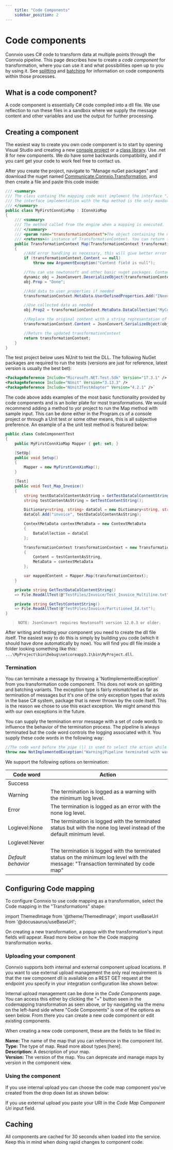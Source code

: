 ```yaml
---
    title: "Code Components"
    sidebar_position: 2
---
```


# Code components

Connxio uses C# code to transform data at multiple points through the Connxio pipeline. This page describes how to create a *code component* for transformation, where you can use it and what possibilities open up to you by using it. See [splitting](/integrations/transformation/splitting) and [batching](/integrations/transformation/batching) for information on code components within those processes.

## What is a code component?

A code component is essentially C# code compiled into a dll file. We use reflection to run these files in a sandbox where we supply the message content and other variables and use the output for further processing.

## Creating a component

The easiest way to create you own code component is to start by opening Visual Studio and creating a new [console project](https://docs.microsoft.com/en-us/visualstudio/get-started/csharp/tutorial-console?view=vs-2019) or a [class library](https://docs.microsoft.com/en-us/dotnet/core/tutorials/library-with-visual-studio?pivots=dotnet-core-3-1). Use .net 8 for new components. We do have some backwards compatibility, and if you cant get your code to work feel free to contact us.

After you create the project, navigate to "Manage nuGet packages" and download the nuget named [Communicate.Connxio.Transformation](https://www.nuget.org/packages/Communicate.Connxio.Transformation/1.0.1?_src=template), and then create a file and paste this code inside:

```csharp
/// <summary>
/// The class containg the mapping code must implement the interface "IConnXioMap". This interface contains the definition of the method "Map" which is where the mapping code goes. 
/// The interface implementation with the Map method is the only mandatory code, but you can add as many files and other methods that you want, and call them from inside the Map method.
/// </summary>
public class MyFirstConnXioMap : IConnXioMap
{
    /// <summary>
    /// The method called from the engine when a mapping is executed.
    /// </summary>
    /// <param name="transformationContext">The object containing the message content as it is currently and metadata relevant for the current context</param>
    /// <returns>An instance of TransformationContext. You can return the same instance as the one received in as input parameter, after making some chacges as in the example, or create a brand new one</returns>
    public TransformationContext Map(TransformationContext transformationContext)
    {
        //Add error handling as necessary, this will give better error messages in the logs
        if (transformationContext.Content == null)
            throw new ArgumentException("Content field is null");

        //You can use newtonsoft and other basic nuget packages. Contact the Connxio team if you need a non supported package.
        dynamic obj = JsonConvert.DeserializeObject(transformationContext.Content);
        obj.Prop = "Done";

        //Add data to user properties if needed
        transformationContext.MetaData.UserDefinedProperties.Add("INeedThisLater", obj.prop);

        //Use collected data as needed
        obj.Prop2 = transformationContext.MetaData.DataCollection["MyCollectedData"];

        //Replace the original content with a string representation of the object "obj"
        transformationContext.Content = JsonConvert.SerializeObject(obj);

        //Return the updated transformationContext
        return transformationContext;
    }
}
```

The test project below uses NUnit to test the DLL. The following NuGet packages are required to run the tests (versions are just for reference, latest version is usually the best bet):

```xml
<PackageReference Include="Microsoft.NET.Test.Sdk" Version="17.3.1" />
<PackageReference Include="NUnit" Version="3.13.3" />
<PackageReference Include="NUnit3TestAdapter" Version="4.2.1" />`
```

The code above adds examples of the most basic functionality provided by code components and is an boiler plate for most transformations. We would recommend adding a method to yor project to run the Map method with sample input. This can be done either in the Program.cs of a console project or through a Unit test or some other means, this is all subjective preference. An example of a the unit test method is featured below:

```csharp
public class CodeComponentTest
{
    public MyFirstConnXioMap Mapper { get; set; }

    [SetUp]
    public void Setup()
    {
        Mapper = new MyFirstConnXioMap();
    }

    [Test]
    public void Test_Map_Invoice()
    {
        string testDataColContentAsString = GetTestDataColContentString();
        string testContentAsString = GetTestContentString();

        Dictionary<string, string> dataCol = new Dictionary<string, string>();
        dataCol.Add("invoice", testDataColContentAsString);

        ContextMetaData contextMetaData = new ContextMetaData
        {
            DataCollection = dataCol
        };

        TransformationContext transformationContext = new TransformationContext
        {
            Content = testContentAsString,
            MetaData = contextMetaData
        };            

        var mappedContent = Mapper.Map(transformationContext);
    }

    private string GetTestDataColContentString()
    => File.ReadAllText(@"TestFiles/Invoice/Test_Invoice_Multiline.txt");

    private string GetTestContentString()
    => File.ReadAllText(@"TestFiles/Invoice/Partitioned_Id.txt");
}
```

>`NOTE: JsonConvert requires Newtonsoft version 12.0.3 or older.`

After writing and testing your component you need to create the dll file itself. The easiest way to do this is simply by building you code (which it should have done automatically by now). You will find you dll file inside a folder looking something like this: `...\MyProject\bin\Debug\netcoreapp3.1\bin\MyProject.dll`.

### Termination

You can terminate a message by throwing a 'NotImplementedException' from you transformation code component. This does not work on splitting and batching variants. The exception type is fairly mismatched as far as termination of messages but it's one of the only exception types that exists in the base C# system, package that is never thrown by the code itself. This is the reason we chose to use this exact exception. We might amend this with our own exceptions in the future.

You can supply the termination error message with a set of code words to influence the behavior of the termination process. The pipeline is always terminated but the code word controls the logging associated with it. You supply these code words in the following way:

```csharp
//The code word before the pipe (|) is used to select the action while the text after the pipe is used as the log event message sent via the [logging events functionality](/integrations/logging).
throw new NotImplementedException("Warning|Pipeline terminated with warning");
```

We support the following options on termination:

| Code word | Action |
|---|---|
| Success| | The termination is logged as a success with the minimum log level.|
| Warning | The termination is logged as a warning with the minimum log level. |
| Error | The termination is logged as an error with the none log level. |
| Loglevel:None | The termination is logged with the terminated status but with the none log level instead of the default minimum level.|
| Loglevel:Never| | The termination is not logged at all.|
| *Default behavior* | The termination is logged with the terminated status on the minimum log level with the message: "Transaction terminated by code map" |

## Configuring Code mapping
To configure Connxio to use code mapping as a transformation, select the Code mapping in the "Transformations" shape:

import ThemedImage from '@theme/ThemedImage';
import useBaseUrl from '@docusaurus/useBaseUrl';
<div style={{maxWidth: '400px'}}>
  <ThemedImage
    alt="outbound connections"
    sources={{
      light: useBaseUrl('/img/docs/transformations/transformations-light.webp'),
      dark: useBaseUrl('/img/docs/transformations/transformations-dark.webp#dark-only'),
    }}
  />
</div>

On creating a new transformation, a popup with the transformation's input fields will appear. Read more below on how 
the Code mapping transformation works.

### Uploading your component

Connxio supports both internal and external component upload locations. 
If you want to use external upload management the only real requirement is that the raw component dll is available on a REST GET request at the endpoint you specify in your integration configuration like shown below:

<div style={{maxWidth: '400px'}}>
  <ThemedImage
    alt="outbound connections"
    sources={{
      light: useBaseUrl('/img/docs/transformations/codemap-self-light.webp'),
      dark: useBaseUrl('/img/docs/transformations/codemap-self-dark.webp#dark-only'),
    }}
  />
</div>

Internal upload management can be done in the *Code Components* page. You can access this either by clicking the "+" button seen in the codemapping transformation as seen above, or by navigating via the menu on the left-hand side where "Code Components" is one of the options as seen below. From there you can create a new code component or edit existing components.

<div style={{maxWidth: '400px'}}>
  <ThemedImage
    alt="outbound connections"
    sources={{
      light: useBaseUrl('/img/docs/transformations/codecomp-menu-light.webp'),
      dark: useBaseUrl('/img/docs/transformations/codecomp-menu-dark.webp#dark-only'),
    }}
  />
</div>

When creating a new code component, these are the fields to be filled in:

<div style={{maxWidth: '400px'}}>
  <ThemedImage
    alt="outbound connections"
    sources={{
      light: useBaseUrl('/img/docs/transformations/codecomp-create-light.webp'),
      dark: useBaseUrl('/img/docs/transformations/codecomp-create-dark.webp#dark-only'),
    }}
  />
</div>

**Name:** The name of the map that you can reference in the component list.\
**Type:** The type of map. Read more about types [here].\
**Description:** A description of your map.\
**Version:** The version of the map. You can deprecate and manage maps by version in the component view.

### Using the component

If you use internal upload you can choose the code map component you've created from the drop down list as shown below:

<div style={{maxWidth: '400px'}}>
  <ThemedImage
    alt="outbound connections"
    sources={{
      light: useBaseUrl('/img/docs/transformations/codemap-codecomp-light.webp'),
      dark: useBaseUrl('/img/docs/transformations/codemap-codecomp-dark.webp#dark-only'),
    }}
  />
</div>

If you use external upload you paste your URI in the *Code Map Component Uri* input field.

## Caching

All components are cached for 30 seconds when loaded into the service. Keep this in mind when doing rapid changes to component code.
